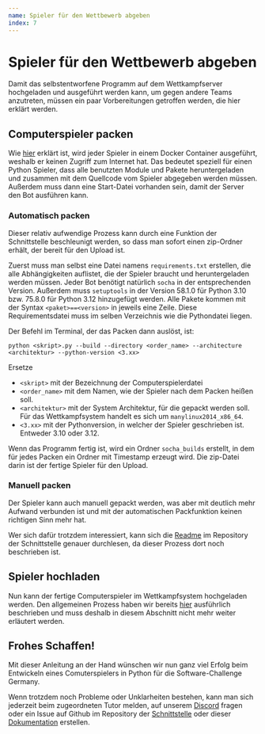 ```yaml
---
name: Spieler für den Wettbewerb abgeben
index: 7
---
```


# Spieler für den Wettbewerb abgeben

Damit das selbstentworfene Programm auf dem Wettkampfserver hochgeladen
und ausgeführt werden kann, um gegen andere Teams anzutreten,
müssen ein paar Vorbereitungen getroffen werden, die hier erklärt werden.

## Computerspieler packen

Wie [hier](\entwicklung\abgabe.md) erklärt ist, wird jeder Spieler in einem
Docker Container ausgeführt, weshalb er keinen Zugriff zum Internet hat.
Das bedeutet speziell für einen Python Spieler, dass alle benutzten
Module und Pakete heruntergeladen und zusammen mit dem Quellcode
vom Spieler abgegeben werden müssen.
Außerdem muss dann eine Start-Datei vorhanden sein, damit der Server
den Bot ausführen kann.

### Automatisch packen

Dieser relativ aufwendige Prozess kann durch eine Funktion der Schnittstelle
beschleunigt werden, so dass man sofort einen zip-Ordner erhält, der bereit für
den Upload ist.

Zuerst muss man selbst eine Datei namens `requirements.txt` erstellen, die alle
Abhängigkeiten auflistet, die der Spieler braucht und heruntergeladen werden müssen.
Jeder Bot benötigt natürlich `socha` in der entsprechenden Version.
Außerdem muss `setuptools` in der Version 58.1.0 für Python 3.10 bzw. 75.8.0 für Python
3.12 hinzugefügt werden.
Alle Pakete kommen mit der Syntax `<paket>==<version>` in jeweils eine Zeile.
Diese Requirementsdatei muss im selben Verzeichnis wie die Pythondatei liegen.

Der Befehl im Terminal, der das Packen dann auslöst, ist:

`python <skript>.py --build --directory <order_name> --architecture <architektur> --python-version <3.xx>`

Ersetze
- `<skript>` mit der Bezeichnung der Computerspielerdatei
- `<order_name>` mit dem Namen, wie der Spieler nach dem Packen heißen soll.
- `<architektur>` mit der System Architektur, für die gepackt werden soll.
  Für das Wettkampfsystem handelt es sich um `manylinux2014_x86_64`.
- `<3.xx>` mit der Pythonversion, in welcher der Spieler geschrieben ist.
  Entweder 3.10 oder 3.12.

Wenn das Programm fertig ist, wird ein Ordner `socha_builds` erstellt, in dem
für jedes Packen ein Ordner mit Timestamp erzeugt wird. Die zip-Datei darin
ist der fertige Spieler für den Upload.

### Manuell packen

Der Spieler kann auch manuell gepackt werden, was aber mit deutlich mehr Aufwand verbunden ist und
mit der automatischen Packfunktion keinen richtigen Sinn mehr hat.

Wer sich dafür trotzdem interessiert, kann sich die
[Readme](https://github.com/software-challenge/player_python/blob/master/README.md)
im Repository der Schnittstelle genauer durchlesen,
da dieser Prozess dort noch beschrieben ist.

## Spieler hochladen

Nun kann der fertige Computerspieler im Wettkampfsystem hochgeladen werden.
Den allgemeinen Prozess haben wir bereits [hier](/glossary/contest#computerspieler)
ausführlich beschrieben und muss deshalb in diesem Abschnitt
nicht mehr weiter erläutert werden.

## Frohes Schaffen!

Mit dieser Anleitung an der Hand wünschen wir nun
ganz viel Erfolg beim Entwickeln eines Comuterspielers in Python 
für die Software-Challenge Germany.

Wenn trotzdem noch Probleme oder Unklarheiten bestehen, kann man sich jederzeit
beim zugeordneten Tutor melden,
auf unserem [Discord](https://discord.gg/jhyF7EU) fragen
oder ein Issue auf Github im Repository
der [Schnittstelle](https://github.com/software-challenge/player_python)
oder dieser [Dokumentation](https://github.com/software-challenge/docs) erstellen.